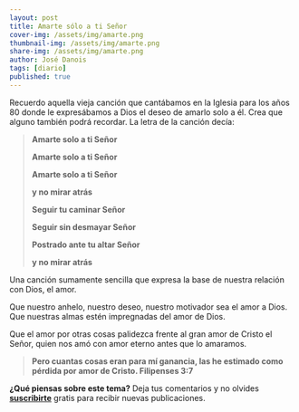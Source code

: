 ```yaml
---
layout: post
title: Amarte sólo a ti Señor
cover-img: /assets/img/amarte.png
thumbnail-img: /assets/img/amarte.png
share-img: /assets/img/amarte.png
author: José Danois
tags: [diario]
published: true
---
```

Recuerdo aquella vieja canción que cantábamos en la Iglesia para los años 80 donde le expresábamos a Dios el deseo de amarlo solo a él. Crea que alguno también podrá recordar. La letra de la canción decía:

> **Amarte solo a ti Señor**
> 
> **Amarte solo a ti Señor**
> 
> **Amarte solo a ti Señor**
> 
> **y no mirar atrás**
> 
> **Seguir tu caminar Señor**
> 
> **Seguir sin desmayar Señor**
> 
> **Postrado ante tu altar Señor**
> 
> **y no mirar atrás**

Una canción sumamente sencilla que expresa la base de nuestra relación con Dios, el amor.

Que nuestro anhelo, nuestro deseo, nuestro motivador sea el amor a Dios. Que nuestras almas estén impregnadas del amor de Dios.

Que el amor por otras cosas palidezca frente al gran amor de Cristo el Señor, quien nos amó con amor eterno antes que lo amaramos.

> **Pero cuantas cosas eran para mí ganancia, las he estimado como pérdida por amor de Cristo. Filipenses 3:7**

**¿Qué piensas sobre este tema?** Deja tus comentarios y no olvides **[suscribirte](https://www.feedio.co/@jdanois)** gratis para recibir nuevas publicaciones.
<!--stackedit_data:
eyJoaXN0b3J5IjpbLTEzOTQ3NzUzOV19
-->
